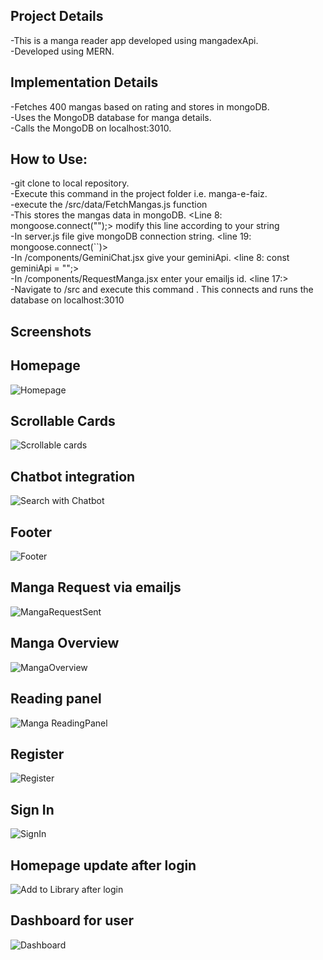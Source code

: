 ## Project Details

-This is a manga reader app developed using mangadexApi. <br />
-Developed using MERN.<br />

## Implementation Details

-Fetches 400 mangas based on rating and stores in mongoDB.<br />
-Uses the MongoDB database for manga details.<br />
-Calls the MongoDB on localhost:3010.<br />

## How to Use:

-git clone to local repository.<br />
-Execute this command <npm install> in the project folder i.e. manga-e-faiz.<br />
-execute the /src/data/FetchMangas.js function <node FetchMangas.js><br />
-This stores the mangas data in mongoDB. <Line 8: mongoose.connect("");> modify this line according to your string<br />
-In server.js file give mongoDB connection string. <line 19: mongoose.connect(``)><br />
-In /components/GeminiChat.jsx give your geminiApi. <line 8: const geminiApi = "";><br />
-In /components/RequestManga.jsx enter your emailjs id. <line 17:><br />
-Navigate to /src and execute this command <node server.js>. This connects and runs the database on localhost:3010<br />

## Screenshots

## Homepage

![Homepage](image.png)

## Scrollable Cards

![Scrollable cards](image-1.png)

## Chatbot integration

![Search with Chatbot](image-2.png)

## Footer

![Footer](image-3.png)

## Manga Request via emailjs

![MangaRequestSent](image-4.png)

## Manga Overview

![MangaOverview](image-5.png)

## Reading panel

![Manga ReadingPanel](image-6.png)

## Register

![Register](image-7.png)

## Sign In

![SignIn](image-8.png)

## Homepage update after login

![Add to Library after login](image-9.png)

## Dashboard for user

![Dashboard](image-10.png)
